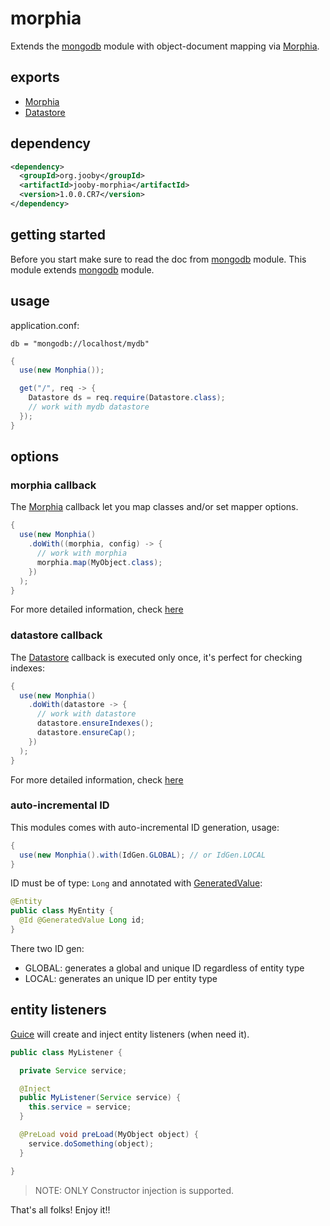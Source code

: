 # morphia

Extends the [mongodb](https://github.com/jooby-project/jooby/tree/master/jooby-mongodb) module with object-document mapping via [Morphia](https://github.com/mongodb/morphia).

## exports

* [Morphia](https://rawgit.com/wiki/mongodb/morphia/javadoc/0.111/org/mongodb/morphia/Morphia.html)
* [Datastore](https://rawgit.com/wiki/mongodb/morphia/javadoc/0.111/org/mongodb/morphia/Datastore.html)

## dependency

```xml
<dependency>
  <groupId>org.jooby</groupId>
  <artifactId>jooby-morphia</artifactId>
  <version>1.0.0.CR7</version>
</dependency>
```

## getting started

Before you start make sure to read the doc from [mongodb](https://github.com/jooby-project/jooby/tree/master/jooby-mongodb) module. This module extends [mongodb](https://github.com/jooby-project/jooby/tree/master/jooby-mongodb) module.

## usage

application.conf:

```properties
db = "mongodb://localhost/mydb"
```

```java
{
  use(new Monphia());

  get("/", req -> {
    Datastore ds = req.require(Datastore.class);
    // work with mydb datastore
  });
}
```

## options

### morphia callback

The [Morphia](https://rawgit.com/wiki/mongodb/morphia/javadoc/0.111/org/mongodb/morphia/Morphia.html) callback let you map classes and/or set mapper options.

```java
{
  use(new Monphia()
    .doWith((morphia, config) -> {
      // work with morphia
      morphia.map(MyObject.class);
    })
  );
}
```

For more detailed information, check [here]([Morphia](https://github.com/mongodb/morphia)/wiki/MappingObjects)

### datastore callback

The [Datastore](https://rawgit.com/wiki/mongodb/morphia/javadoc/0.111/org/mongodb/morphia/Datastore.html) callback is executed only once, it's perfect for checking indexes:

```java
{
  use(new Monphia()
    .doWith(datastore -> {
      // work with datastore
      datastore.ensureIndexes();
      datastore.ensureCap();
    })
  );
}
```

For more detailed information, check [here]([Morphia](https://github.com/mongodb/morphia)/wiki/Datastore#ensure-indexes-and-caps)

### auto-incremental ID
This modules comes with auto-incremental ID generation, usage:

```java
{
  use(new Monphia().with(IdGen.GLOBAL); // or IdGen.LOCAL
}
```

ID must be of type: ```Long``` and annotated with [GeneratedValue](/apidocs/org/jooby/mongodb/GeneratedValue.html):

```java
@Entity
public class MyEntity {
  @Id @GeneratedValue Long id;
}
```

There two ID gen:

* GLOBAL: generates a global and unique ID regardless of entity type
* LOCAL: generates an unique ID per entity type

## entity listeners

[Guice](https://github.com/google/guice) will create and inject entity listeners (when need it).


```java
public class MyListener {

  private Service service;

  @Inject
  public MyListener(Service service) {
    this.service = service;
  }

  @PreLoad void preLoad(MyObject object) {
    service.doSomething(object);
  }

}
```

> NOTE: ONLY Constructor injection is supported.

That's all folks! Enjoy it!!
